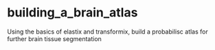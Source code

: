# building_a_brain_atlas
Using the basics of elastix and transformix, build a probabilisc atlas for further brain tissue segmentation
